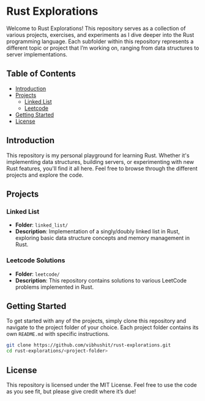 # Rust Explorations

Welcome to Rust Explorations! This repository serves as a collection of various projects, exercises, and experiments as I dive deeper into the Rust programming language. Each subfolder within this repository represents a different topic or project that I’m working on, ranging from data structures to server implementations.

## Table of Contents

- [Introduction](#introduction)
- [Projects](#projects)
  - [Linked List](#linked-list)
  - [Leetcode](#leetcode-solutions)
  <!-- - [Other Projects](#other-projects) -->
- [Getting Started](#getting-started)
- [License](#license)

## Introduction

This repository is my personal playground for learning Rust. Whether it's implementing data structures, building servers, or experimenting with new Rust features, you'll find it all here. Feel free to browse through the different projects and explore the code.

## Projects

### Linked List
- **Folder**: `linked_list/`
- **Description**: Implementation of a singly/doubly linked list in Rust, exploring basic data structure concepts and memory management in Rust.

### Leetcode Solutions
- **Folder**: `leetcode/`
- **Description**: This repository contains solutions to various LeetCode problems implemented in Rust.

<!-- ### Other Projects
- **Folder**: `http_server/` 
- **Description**: Building a simple HTTP server from scratch to understand asynchronous programming in Rust. -->


## Getting Started

To get started with any of the projects, simply clone this repository and navigate to the project folder of your choice. Each project folder contains its own `README.md` with specific instructions.

```bash
git clone https://github.com/vibhushit/rust-explorations.git
cd rust-explorations/<project-folder>
```

## License

This repository is licensed under the MIT License. Feel free to use the code as you see fit, but please give credit where it’s due!